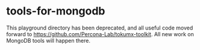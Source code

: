tools-for-mongodb
=================

This playground directory has been deprecated, and all useful code
moved forward to https://github.com/Percona-Lab/tokumx-toolkit.
All new work on MongoDB tools will happen there. 
